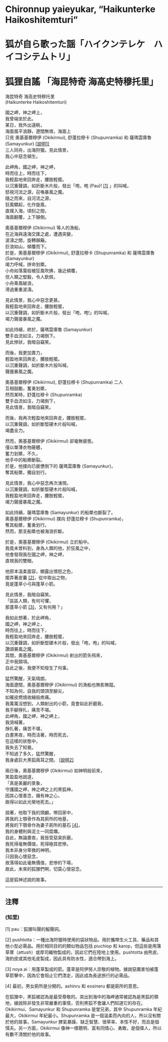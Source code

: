 # Chironnup yaieyukar, “Haikunterke Haikoshitemturi”    
# 狐が自ら歌った謡「ハイクンテレケ　ハイコシテムトリ」    
# 狐狸自謠 「海昆特奇 海高史特穆托里」    
  
海昆特奇 海高史特穆托里    
(Haikunterke Haikoshitemturi)    
    
國之岬，神之岬上，    
我曾端坐於此。    
某日，我外出遠眺，    
海面風平浪靜，遼闊無垠，海面上    
只見 奧基基爾穆伊 (Okikirmui), 舒蓬拉穆卡 (Shupunramka) 和 薩瑪雲庫魯 (Samayunkur) [[說明1]](#f_additional_2_3)     
三人同舟，出海狩獵。見此情景，    
我心中惡念頓生。    
    
此岬角，國之岬，神之岬，    
時而往上，時而往下，  
我輕盈地來回奔走，腰肢輕擺。    
以沉重聲調，如折斷木片般，發出「咆，咆 (Pau)! [[1]](#f_1_3) 」的叫喊，    
怒視河流之源，召喚暴風之魔。    
隨之而來，自河流之源，    
狂風驟起，化作旋風，    
直撲入海，頃刻之間，    
海面翻覆，上下顛倒。    
    
奧基基爾穆伊 (Okikirmui) 等人的漁船，    
在近海與遠海交匯之處，遭遇突變，    
波濤之間，旋轉顛簸。    
巨浪如山，傾覆而下。    
於是，奧基基爾穆伊 (Okikirmui), 舒蓬拉穆卡 (Shupunramka) 和 薩瑪雲庫魯 (Samayunkur)    
竭力呼喊，拼命划槳。    
小舟如落葉般被狂風吹拂，幾近傾覆，    
但人類之堅毅，令人欽佩，    
小舟乘風破浪，    
滑過重重波濤。    
    
見此情景，我心中惡念更甚。    
我輕盈地來回奔走，腰肢輕擺，    
以沉重聲調，如折斷木片般，發出「咆，咆!」的叫喊，    
竭力聲援暴風之魔。    
    
如此持續，終於，薩瑪雲庫魯 (Samayunkur)    
雙手血流如注，力竭倒下。    
見此慘狀，我暗自竊笑。    
    
而後，我更加賣力，    
輕盈地來回奔走，腰肢輕擺。    
以沉重聲調，如折斷木片般叫喊，    
聲援暴風之魔。    
    
奧基基爾穆伊 (Okikirmui), 舒蓬拉穆卡 (Shupunramka) 二人    
互相鼓勵，奮勇划槳，    
然而某時，舒蓬拉穆卡 (Shupunramka)    
雙手血流如注，力竭倒下，    
見此情景，我暗自竊笑。    
    
而後，我再次輕盈地來回奔走，腰肢輕擺，    
以沉重聲調，如折斷堅硬木片般叫喊，    
竭盡全力。    
    
然而，奧基基爾穆伊 (Okikirmui) 卻毫無疲態。    
僅以單薄衣物蔽體，    
奮力划槳，不久，    
他手中的船槳斷裂。    
於是，他撲向已疲憊倒下的 薩瑪雲庫魯 (Samayunkur)，    
奪其船槳，獨自划行。    
    
見此情景，我心中惡念再次湧現。    
以沉重聲調，如折斷堅硬木片般叫喊，    
我輕盈地來回奔走，腰肢輕擺，    
竭力聲援暴風之魔。    
    
如此持續，薩瑪雲庫魯 (Samayunkur) 的船槳也斷裂了。    
奧基基爾穆伊 (Okikirmui) 撲向 舒蓬拉穆卡 (Shupunramka)，    
奪其船槳，奮勇划行。    
然而，那支船槳也被海浪折斷。    
    
於是，奧基基爾穆伊 (Okikirmui) 立於船中。    
我竟未曾料到，身為人類的他，於狂風之中，    
他會發現我在國之岬，神之岬，    
直視我的雙眼。    
    
他原本溫柔面容，顯露出憤怒之色，    
擺弄著皮囊 [[2]](#f_2_3)，從中取出之物，    
竟是蓬草小弓與蓬草小箭。    
    
見此情景，我暗自竊笑。    
「區區人類，有何可懼，    
那蓬草小箭 [[3]](#f_3_3)，又有何用？」    
    
我如此想著，於此岬角，    
國之岬，神之岬上，     
時而往上，時而往下，      
我輕盈地來回奔走，腰肢輕擺，    
以沉重聲調，如折斷堅硬木片般，發出「咆，咆」的叫喊，    
讚頌暴風之魔。    
其間，奧基基爾穆伊 (Okikirmui) 射出的箭矢飛來，    
正中我頸項。    
自此之後，我便不知發生了何事。    
    
猛然驚醒，天氣晴朗，    
海面遼闊，奧基基爾穆伊 (Okikirmui) 的漁船也無影無蹤。    
不知為何，自我的頭頂至腳尖，    
如雁皮燃燒收縮般疼痛。    
我萬萬沒想到，人類射出的小箭，竟會如此折磨我，    
我手腳掙扎，痛苦不堪。    
此岬角，國之岬，神之岬上，    
我哭喊著，    
掙扎著，痛苦不堪，    
白晝黑夜，時而活著，時而死去，    
在這樣的狀態中，    
我失去了知覺。    
不知過了多久，猛然驚醒，    
我身處巨大黑狐兩耳之間。 [[說明2]](#f_additional_1_3)     
    
兩日後，奧基基爾穆伊 (Okikirmui) 如神明般前來，    
笑盈盈地說道，    
「真是美麗的景象，    
守護國之岬，神之岬之上的黑狐神，    
因其心懷善念，擁有神之心，    
故得以如此光榮地死去。」    
    
說著，他取下我的頭顱，帶回家中，    
將我的上顎骨作為其廁所的地基，    
將我的下顎骨作為妻子廁所的基石 [[4]](#f_4_3)，    
我的身體則與泥土一同腐爛。    
自此，無論晝夜，我皆受惡臭折磨，    
我死得毫無價值，死得極其悲慘。    
我本非身分卑微的神明，    
只因我心懷惡念，    
故落得如此毫無價值，悲慘的下場，    
故此，未來的狐狸們啊，切莫心懷惡念。    
    
這是狐神述說的故事。

----
    
## 注釋    
    
### (知里)    
    
<span id="f_1_3">[1] pau：狐狸叫聲的擬聲詞。</span>
    
<span id="f_2_3">[2] pushtotta：一種出海狩獵時使用的袋狀物品，用於攜帶生火工具、藥品和其他小型必需品。用於相同目的的類似物品包括 piuchiop 和 karop，但這些是用蒲草蓆（attush）或厚司織物製成的，因此它們在陸地上使用。pushtotta 由熊皮、海豹皮或其他毛皮製成，因此具有防水性，適合帶到海上。</span>  
    
<span id="f_3_3">[3] noya ai：用蓬草製成的箭。蓬草是阿伊努人崇敬的植物。據說惡魔害怕被蓬草箭擊中，因為它會阻止它們漂走，因此成為長途旅行的必需品。</span> 
    
<span id="f_4_3">[4] 最初，男女廁所是分開的。ashinru 和 eosineru 都是廁所的意思。</span>

<span id="f_additional_1_3">    
在狐狸中，黑狐被認為是最受尊敬的。突出到海中的海岬通常被認為是黑狐的領地，據說除非發生非常嚴重的事情，否則黑狐不會讓人們知道它的存在。
</span>  

<span id="f_additional_2_3">   
Okikirmui、Samayunkur 和 Shupunramka 是堂兄弟，其中 Shupunramka 年紀最大，Okikirmui 年紀最小。Shupunramka 是一個溫柔而內向的人，所以沒有關於他的故事。Samayunkur 脾氣暴躁、缺乏智慧、很草率、本性不好，而且是個懦夫。另一方面，Okikirmui 像神一樣聰明、富有同情心、勇敢，是個偉人，所以有數不清關於他的故事。
</span>  
